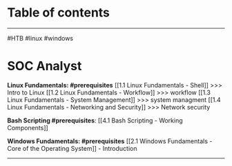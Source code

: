 # Table of contents
---
#HTB #linux #windows

# SOC Analyst
**Linux Fundamentals: #prerequisites**
[[1.1 Linux Fundamentals - Shell]] >>> Intro to Linux
[[1.2 Linux Fundamentals - Workflow]] >>> workflow
[[1.3 Linux Fundamentals - System Management]] >>> system managment 
[[1.4 Linux Fundamentals - Networking and Security]] >>> Network security

**Bash Scripting #prerequisites**:
[[4.1 Bash Scripting - Working  Components]]

**Windows Fundamentals: #prerequisites**
[[2.1 Windows Fundamentals - Core of the Operating System]] - Introduction

---
